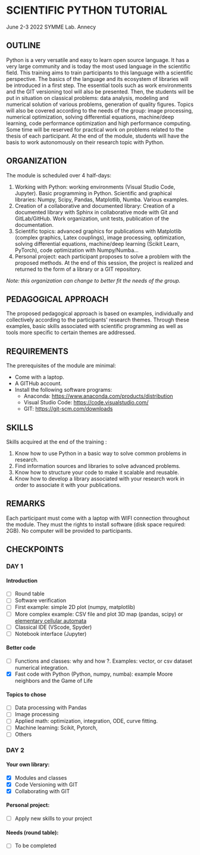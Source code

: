 # SCIENTIFIC PYTHON TUTORIAL

June 2-3 2022
SYMME Lab. Annecy

## OUTLINE

Python is a very versatile and easy to learn open source language. It has a very large community and is today the most used language in the scientific field. This training aims to train participants to this language with a scientific perspective. The basics of the language and its ecosystem of libraries will be introduced in a first step. The essential tools such as work environments and the GIT versioning tool will also be presented. Then, the students will be put in situation on classical problems:
data analysis, modeling and numerical solution of various problems, generation of quality figures. Topics will also be covered according to the needs of the group: image processing, numerical optimization, solving differential equations, machine/deep learning, code performance optimization and high performance computing. Some time will be reserved for practical work on problems related to the thesis of each participant. At the end of the module, students will have the basis to work autonomously on their research topic with Python.

## ORGANIZATION

The module is scheduled over 4 half-days:

1. Working with Python: working environments (Visual Studio Code, Jupyter). Basic programming in Python. Scientific and graphical libraries: Numpy, Scipy, Pandas, Matplotlib, Numba. Various examples.
2. Creation of a collaborative and documented library: Creation of a documented library with Sphinx in collaborative mode with Git and GitLab/GitHub. Work organization, unit tests, publication of the documentation.
3. Scientific topics: advanced graphics for publications with Matplotlib (complex graphics, Latex couplings), image processing, optimization, solving differential equations, machine/deep learning (Scikit Learn, PyTorch), code optimization with Numpy/Numba...
4. Personal project: each participant proposes to solve a problem with the proposed methods. At the end of this session, the project is realized and returned to the form of a library or a GIT repository.

*Note: this organization can change to better fit the needs of the group.*

## PEDAGOGICAL APPROACH

The proposed pedagogical approach is based on examples, individually and collectively according to the participants' research themes. Through these examples, basic skills associated with scientific programming as well as tools more specific to certain themes are addressed.

## REQUIREMENTS

The prerequisites of the module are minimal:

- Come with a laptop.
- A GITHub account.
- Install the following software programs:
  - Anaconda: https://www.anaconda.com/products/distribution
  - Visual Studio Code: https://code.visualstudio.com/
  - GIT: https://git-scm.com/downloads

## SKILLS

Skills acquired at the end of the training :

1. Know how to use Python in a basic way to solve common problems in research.
2. Find information sources and libraries to solve advanced problems.
3. Know how to structure your code to make it scalable and reusable.
4. Know how to develop a library associated with your research work in order to associate it with your publications.

## REMARKS

Each participant must come with a laptop with WIFI connection throughout the module. They must the rights to install software (disk space required: 2GB). No computer will be provided to participants.

## CHECKPOINTS

### DAY 1

#### Introduction

- [ ] Round table
- [ ] Software verification
- [ ] First example: simple 2D plot (numpy, matplotlib)
- [ ] More complex example: CSV file and plot 3D map (pandas, scipy) or [elementary cellular automata](https://en.wikipedia.org/wiki/Elementary_cellular_automaton)
- [ ] Classical IDE (VScode, Spyder)
- [ ] Notebook interface (Jupyter)

#### Better code

- [ ] Functions and classes: why and how ?. Examples: vector, or csv dataset numerical integration.
- [x] Fast code with Python (Python, numpy, numba): example Moore neighbors and the Game of Life

#### Topics to chose

- [ ] Data processing with Pandas
- [ ] Image processing
- [ ] Applied math: optimization, integration, ODE, curve fitting.
- [ ] Machine learning: Scikit, Pytorch,
- [ ] Others

### DAY 2

#### Your own library:

- [x] Modules and classes
- [x] Code Versioning with GIT
- [x] Collaborating with GIT

#### Personal project:

- [ ] Apply new skills to your project

#### Needs (round table):

- [ ] To be completed
